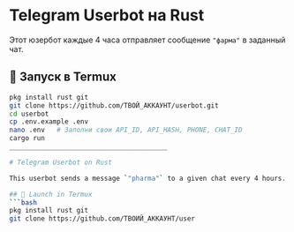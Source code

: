 # Telegram Userbot на Rust

Этот юзербот каждые 4 часа отправляет сообщение `"фарма"` в заданный чат.

## 🚀 Запуск в Termux
```bash
pkg install rust git
git clone https://github.com/ТВОЙ_АККАУНТ/userbot.git
cd userbot
cp .env.example .env
nano .env   # Заполни свои API_ID, API_HASH, PHONE, CHAT_ID
cargo run
________________________________________

# Telegram Userbot on Rust

This userbot sends a message `"pharma"` to a given chat every 4 hours.

## 🚀 Launch in Termux
```bash
pkg install rust git
git clone https://github.com/ТВОИЙ_АККАУНТ/user
